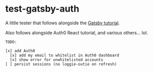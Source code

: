 # test-gatsby-auth

A little tester that follows alongside the [Gatsby tutorial](https://www.gatsbyjs.com/tutorial/authentication-tutorial/).

Also follows alongside Auth0 React tutorial, and various others... lol.

```
TODO:

[x] add Auth0
  [x] add my email to whitelist in Auth0 dashboard
  [x] show error for unwhitelisted accounts
[ ] persist sessions (no loggie-outie on refresh)
```
